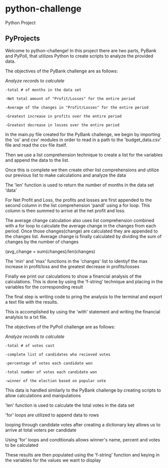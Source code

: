 # python-challenge
Python Project

## PyProjects

Welcome to python-challenge! In this project there are two parts, PyBank and PyPoll, that utilizes Python to create scripts to analyze the provided data. 

The objectives of the PyBank challenge are as follows:

*Analyze records to calculate* 
    
    -total # of months in the data set
   
    -Net total amount of "Profit/Losses" for the entire period
    
    -Average of the changes in "Profit/Losses" for the entire period
    
    -Greatest increase in profits over the entire period
    
    -Greatest decrease in losses over the entire period

In the main.py file created for the PyBank challenge, we begin by importing the 'os' and csv' modules in order to read in a path to the 'budget_data.csv' file and read the csv file itself.

Then we use a list comprehension technique to create a list for the variables and append the data to the list. 

Once this is complete we then create other list comprehensions and utilize our previous list to make calculations and analyze the data

The 'len' function is used to return the number of months in the data set 'data'

For Net Profit and Loss, the profits and losses are first appended to the second column in the list comprehension 'pandl' using a for loop. This column is then summed to arrive at the net profit and loss.

The average change calculation also uses list comprehension combined with a for loop to calculate the average change in the changes from each period. Once those changes(change) are calculated they are appended to the changes list. Average change is finally calculated by dividing the sum of changes by the number of changes
 
 (avg_change = sum(changes)/len(changes)

 The 'min' and 'max' functions in the 'changes' list to identiyf the max increase in profit/loss and the greatest decrease in profits/losses

 Finally we print our calculations to show a financial analysis of the calculations. This is done by using the 'f-string' technique and placing in the variables for the corresponding result

 The final step is writing code to pring the analysis to the terminal and export a text file with the results.

 This is accomplished by using the 'with' statement and writing the financial analylsis to a txt file.


The objectives of the PyPoll challenge are as follows:

*Analyze records to calculate* 
    
    -total # of votes cast
   
    -complete list of candidates who recieved votes
    
    -percentage of votes each candidate won
    
    -total number of votes each candidate won
    
    -winner of the election based on popular vote

This data is handled similarly to the PyBank challenge by creating scripts to allow calculations and manipulations

'len' function is used to calculate the total votes in the data set

'for' loops are utilized to append data to rows

looping through candidate votes after creating a dictionary key allows us to arrive at total voters per candidate

Using 'for' loops and conditionals allows winner's name, percent and votes to be calculated

These results are then populated using the 'f-string' function and keying in the variables for the values we want to display
